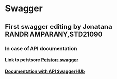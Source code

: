 # Swagger

## First swagger editing by Jonatana RANDRIAMPARANY,STD21090
### In case of API documentation
#### Link to petstsore <a href= "https://petstore.swagger.io/?url=https://raw.githubusercontent.com/Jonas4884/Swagger/main/STD21090.yml">Petstore swagger
#### Documentation with API <a href= "https://app.swaggerhub.com/apis/Jonas4884/testAPI/1.0.0"> SwaggerHUb

